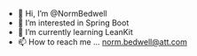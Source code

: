 - 👋 Hi, I’m @NormBedwell
- 👀 I’m interested in Spring Boot
- 🌱 I’m currently learning LeanKit
- 📫 How to reach me ... norm.bedwell@att.com

<!---
NormBedwell/NormBedwell is a ✨ special ✨ repository because its `README.md` (this file) appears on your GitHub profile.
You can click the Preview link to take a look at your changes.
--->
